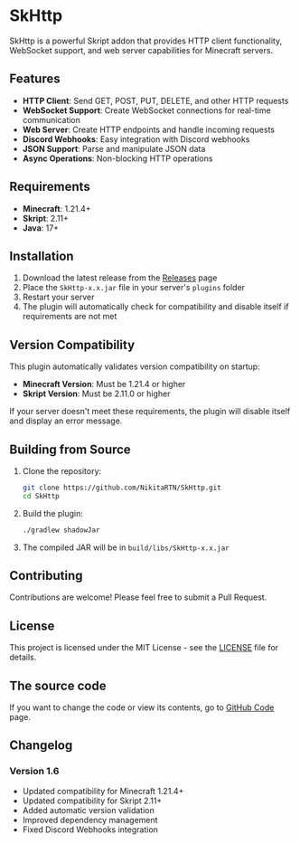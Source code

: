 # SkHttp

SkHttp is a powerful Skript addon that provides HTTP client functionality, WebSocket support, and web server capabilities for Minecraft servers.

## Features

- **HTTP Client**: Send GET, POST, PUT, DELETE, and other HTTP requests
- **WebSocket Support**: Create WebSocket connections for real-time communication
- **Web Server**: Create HTTP endpoints and handle incoming requests
- **Discord Webhooks**: Easy integration with Discord webhooks
- **JSON Support**: Parse and manipulate JSON data
- **Async Operations**: Non-blocking HTTP operations

## Requirements

- **Minecraft**: 1.21.4+
- **Skript**: 2.11+
- **Java**: 17+

## Installation

1. Download the latest release from the [Releases](https://github.com/NikitaRTN/SkHttp/releases) page
2. Place the `SkHttp-x.x.jar` file in your server's `plugins` folder
3. Restart your server
4. The plugin will automatically check for compatibility and disable itself if requirements are not met

## Version Compatibility

This plugin automatically validates version compatibility on startup:

- **Minecraft Version**: Must be 1.21.4 or higher
- **Skript Version**: Must be 2.11.0 or higher

If your server doesn't meet these requirements, the plugin will disable itself and display an error message.

## Building from Source

1. Clone the repository:
   ```bash
   git clone https://github.com/NikitaRTN/SkHttp.git
   cd SkHttp
   ```

2. Build the plugin:
   ```bash
   ./gradlew shadowJar
   ```

3. The compiled JAR will be in `build/libs/SkHttp-x.x.jar`

## Contributing

Contributions are welcome! Please feel free to submit a Pull Request.

## License

This project is licensed under the MIT License - see the [LICENSE](LICENSE) file for details.

## The source code

If you want to change the code or view its contents, go to [GitHub Code](https://github.com/NikitaRTN/SkHttp/) page.

## Changelog

### Version 1.6
- Updated compatibility for Minecraft 1.21.4+
- Updated compatibility for Skript 2.11+
- Added automatic version validation
- Improved dependency management
- Fixed Discord Webhooks integration

